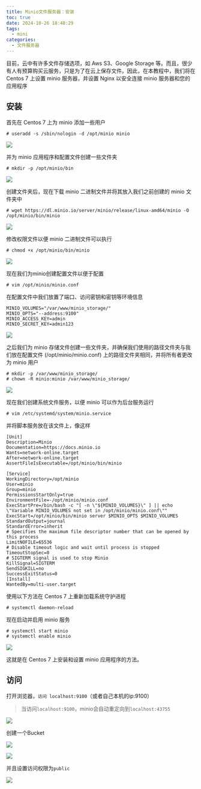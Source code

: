 ```yaml
---
title: Minio文件服务器：安装
toc: true
date: 2024-10-26 18:48:29
tags:
  - mini
categories:
  - 文件服务器
---
```



目前，云中有许多文件存储选项，如 Aws S3、Google Storage 等。而且，很少有人有预算购买云服务，只是为了在云上保存文件。因此，在本教程中，我们将在 Centos 7 上设置 minio 服务器，并设置 Nginx 以安全连接 minio 服务器和您的应用程序

<!-- more -->

## 安装

首先在 Centos 7 上为 minio 添加一些用户

```linux
# useradd -s /sbin/nologin -d /opt/minio minio
```

![](https://img.picgo.net/2024/10/26/_20241026160606ebabbfa3555d8f14.jpeg)

并为 minio 应用程序和配置文件创建一些文件夹

```linux
# mkdir -p /opt/minio/bin
```

![](https://img.picgo.net/2024/10/26/_2024102616071144a7aa8997205fae.jpeg)


创建文件夹后，现在下载 minio 二进制文件并将其放入我们之前创建的 minio 文件夹中


```linux
# wget https://dl.minio.io/server/minio/release/linux-amd64/minio -O /opt/minio/bin/minio
```

![](https://img.picgo.net/2024/10/26/_20241026161000bd2b7ceaa08ca171.jpeg)


修改权限文件以便 minio 二进制文件可以执行
```linux
# chmod +x /opt/minio/bin/minio
```

![](https://img.picgo.net/2024/10/26/_2024102616132534159224cdfa9dc8.jpeg)

现在我们为minio创建配置文件以便于配置

```linux
# vim /opt/minio/minio.conf
```

在配置文件中我们放置了端口、访问密钥和密钥等环境信息
```
MINIO_VOLUMES="/var/www/minio_storage/" 
MINIO_OPTS="--address:9100" 
MINIO_ACCESS_KEY=admin
MINIO_SECRET_KEY=admin123
```

![](https://img.picgo.net/2024/10/26/_202410261615141a2e611bf8cc6138.jpeg)

之后我们为 minio 存储文件创建一些文件夹，并确保我们使用的路径文件夹与我们放在配置文件 (/opt/minio/minio.conf) 上的路径文件夹相同，并将所有者更改为 minio 用户

```linux
# mkdir -p /var/www/minio_storage/ 
# chown -R minio:minio /var/www/minio_storage/
```

![](https://img.picgo.net/2024/10/26/_20241026161641e10e03c5213e1575.jpeg)

现在我们创建系统文件服务，以便 minio 可以作为后台服务运行

```linux
# vim /etc/systemd/system/minio.service
```

并将脚本服务放在该文件上，像这样

```
[Unit]
Description=Minio
Documentation=https://docs.minio.io
Wants=network-online.target
After=network-online.target
AssertFileIsExecutable=/opt/minio/bin/minio
 
[Service]
WorkingDirectory=/opt/minio
User=minio
Group=minio
PermissionsStartOnly=true
EnvironmentFile=-/opt/minio/minio.conf
ExecStartPre=/bin/bash -c "[ -n \"${MINIO_VOLUMES}\" ] || echo \"Variable MINIO_VOLUMES not set in /opt/minio/minio.conf\""
ExecStart=/opt/minio/bin/minio server $MINIO_OPTS $MINIO_VOLUMES
StandardOutput=journal
StandardError=inherit
# Specifies the maximum file descriptor number that can be opened by this process
LimitNOFILE=65536
# Disable timeout logic and wait until process is stopped
TimeoutStopSec=0
# SIGTERM signal is used to stop Minio
KillSignal=SIGTERM
SendSIGKILL=no
SuccessExitStatus=0
[Install]
WantedBy=multi-user.target
```


使用以下方法在 Centos 7 上重新加载系统守护进程

```linux
# systemctl daemon-reload
```
现在启动并启用 minio 服务

```linux
# systemctl start minio 
# systemctl enable minio
```

![](https://img.picgo.net/2024/10/26/_20241026164329f7deae00ee883032.jpeg)

这就是在 Centos 7 上安装和设置 minio 应用程序的方法。

## 访问

打开浏览器，`访问 localhost:9100`（或者自己本机的ip:9100）

> 当访问`localhost:9100`，minio会自动重定向到`localhost:43755`

![](https://img.picgo.net/2024/10/26/_20241026164526e6bf5678d438d02f.jpeg)

创建一个Bucket

![](https://img.picgo.net/2024/10/26/_20241026165243cf915068b7db5b5f.jpeg)

![](https://img.picgo.net/2024/10/26/_20241026165316f9b603218d87209a.jpeg)

并且设置访问权限为`public`

![](https://img.picgo.net/2024/10/26/_20241026165405a242600d198385d7.jpeg)